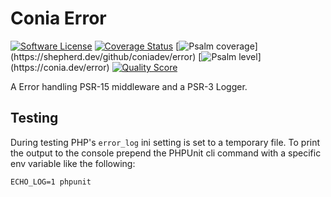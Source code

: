 Conia Error
===========

[![Software License](https://img.shields.io/badge/license-MIT-brightgreen.svg)](LICENSE.md)
[![Coverage Status](https://img.shields.io/scrutinizer/coverage/g/coniadev/error.svg)](https://scrutinizer-ci.com/g/coniadev/error/code-structure)
[![Psalm coverage](https://shepherd.dev/github/coniadev/error/coverage.svg?)](https://shepherd.dev/github/coniadev/error)
[![Psalm level](https://shepherd.dev/github/coniadev/error/level.svg?)](https://conia.dev/error)
[![Quality Score](https://img.shields.io/scrutinizer/g/coniadev/error.svg)](https://scrutinizer-ci.com/g/coniadev/error)

A Error handling PSR-15 middleware and a PSR-3 Logger.

## Testing

During testing PHP's `error_log` ini setting is set to a temporary file. To print the output
to the console prepend the PHPUnit cli command with a specific env variable like the following:

    ECHO_LOG=1 phpunit
